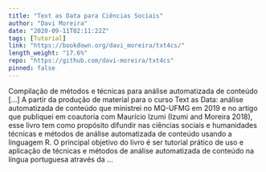 ```yaml
---
title: "Text as Data para Ciências Sociais"
author: "Davi Moreira"
date: "2020-09-11T02:11:22Z"
tags: [Tutorial]
link: "https://bookdown.org/davi_moreira/txt4cs/"
length_weight: "17.6%"
repo: "https://github.com/davi-moreira/txt4cs"
pinned: false
---
```


Compilação de métodos e técnicas para análise automatizada de conteúdo [...] A partir da produção de material para o curso Text as Data: análise automatizada de conteúdo que ministrei no MQ-UFMG em 2019 e no artigo que publiquei em coautoria com Maurício Izumi (Izumi and Moreira 2018), esse livro tem como propósito difundir nas ciências sociais e humanidades técnicas e métodos de análise automatizada de conteúdo usando a linguagem R. O principal objetivo do livro é ser tutorial prático de uso e aplicação de técnicas e métodos de análise automatizada de conteúdo na língua portuguesa através da  ...
